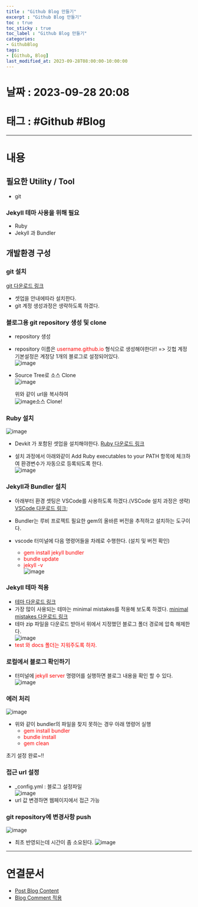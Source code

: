 ```yaml
---
title : "Github Blog 만들기"
excerpt : "Github Blog 만들기"
toc : true
toc_sticky : true
toc_label : "Github Blog 만들기"
categories:
- GithubBlog
tags:
- [Github, Blog]
last_modified_at: 2023-09-28T08:00:00-10:00:00
---
```


# 날짜 : 2023-09-28 20:08

# 태그 : #Github #Blog
---

# 내용

## 필요한 Utility / Tool
- git

### Jekyll 테마 사용을 위해 필요
- Ruby
- Jekyll 과 Bundler

## 개발환경 구성

### git 설치
  [git 다운로드 링크](https://git-scm.com/downloads)
- 셋업을 안내에따라 설치한다.
- git 계정 생성과정은 생략하도록 하겠다.

### 블로그용 git repository 생성 및 clone
- repository 생성
- repository 이름은 <span style="color:red">username.github.io</span> 형식으로 생성해야한다!! => 깃헙 계정 기본설정은 계정당 1개의 블로그로 설정되어있다.  
![image](./../../assets/images/../../assets/Images/BlogRepository.png)
  
- Source Tree로 소스 Clone  
![image](./../../assets/images/../../assets/Images/GitRepositoryUrl.png)

  위와 같이 url을 복사하여  
![image](./../../assets/images/../../assets/Images/CloneBlogRepository.png)소스 Clone!

### Ruby 설치
![image](./../../assets/images/../../assets/Images/RubyDownload.png) 
- Devkit 가 포함된 셋업을 설치해야한다.
  [Ruby 다운로드 링크](https://rubyinstaller.org/downloads/)  

- 설치 과정에서 아래와같이 Add Ruby executables to your PATH 항목에 체크하여 환경변수가 자동으로 등록되도록 한다.  
![image](./../../assets/images/../../assets/Images/RubyInstall.png)

### Jekyll과 Bundler 설치
- 아래부터 환경 셋팅은 VSCode를 사용하도록 하겠다.(VSCode 설치 과정은 생략)
  [VSCode 다운로드 링크](https://code.visualstudio.com/download);  

- Bundler는 루비 프로젝트 필요한 gem의 올바른 버전을 추적하고 설치하는 도구이다.
- vscode 터미널에 다음 명령어들을 차례로 수행한다. (설치 및 버전 확인)
  - <span style="color:red">gem install jekyll bundler</span>
  - <span style="color:red">bundle update</span>  
  - <span style="color:red">jekyll -v</span>  
![image](./../../assets/images/../../assets/Images/VSCodeJekyllInstall.png)

### Jekyll 테마 적용
- [테마 다운로드 링크](http://jekyllthemes.org/)
- 가장 많이 사용되는 테마는 minimal mistakes를 적용해 보도록 하겠다. [minimal mistakes 다운로드 링크](https://github.com/mmistakes/minimal-mistakes)
- 테마 zip 파일을 다운로드 받아서 위에서 지정했던 블로그 폴더 경로에 압축 해제한다.    
![image](./../../assets/images/../../assets/Images/MinimalMistakesDownloadResult.png)  
- <span style="color:red">test 와 docs 폴더는 지워주도록 하자.</span>

### 로컬에서 블로그 확인하기
- 터미널에 <span style="color:red">jekyll server</span> 명령어를 실행하면 블로그 내용을 확인 할 수 있다.  
![image](./../../assets/images/../../assets/Images/BlogInitResult.png)

### 에러 처리
![image](./../../assets/images/../../assets/Images/JekyllError.png)
- 위와 같이 bundler의 파일을 찾지 못하는 경우 아래 명령어 실행
	- <span style="color:red">gem install bundler</span>
	- <span style="color:red">bundle install</span>
	- <span style="color:red">gem clean</span>
  
초기 설정 완료~!!

### 접근 url 설정
- _config.yml : 블로그 설정파일  
![image](./../../assets/images/../../assets/Images/SetBlogUrl.png)  
- url 값 변경하면 웹페이지에서 접근 가능

### git repository에 변경사항 push
![image](./../../assets/images/../../assets/Images/PostingCommit.png)  
- 최초 반영되는데 시간이 좀 소요된다.
![image](./../../assets/images/../../assets/Images/GitHubBlogResult.png)  
---

# 연결문서
- [Post Blog Content](../../GithubBlog/GithubBlog-Post-Blog-Content) 
- [Blog Comment 적용](../../GithubBlog/GithubBlog-Blog-Comment-적용)

